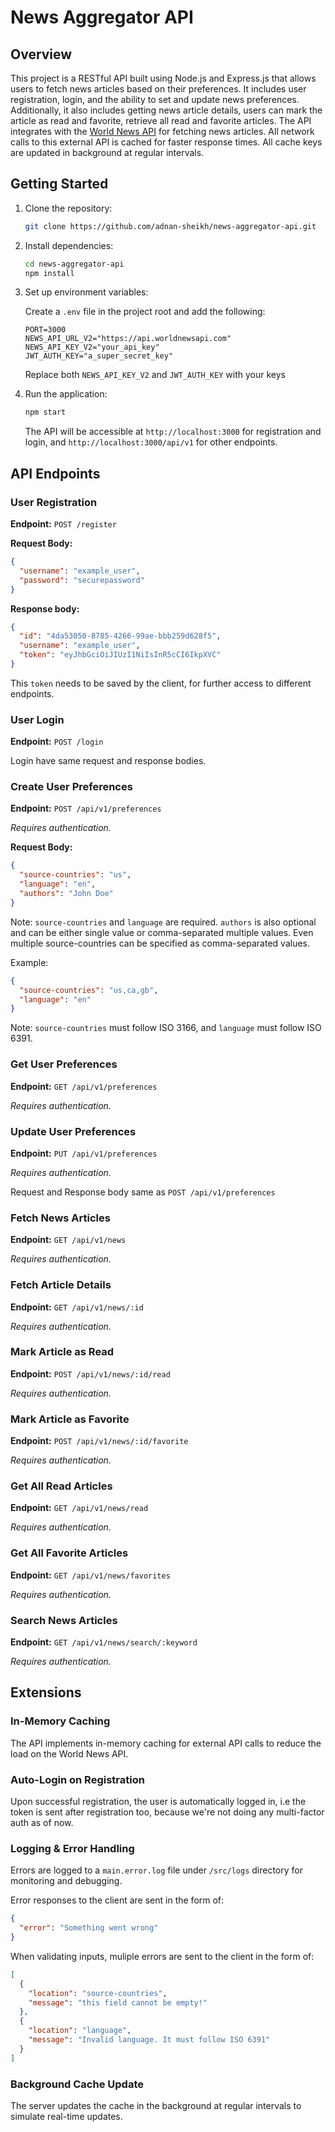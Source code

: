 # News Aggregator API

## Overview

This project is a RESTful API built using Node.js and Express.js that allows users to fetch news articles based on their preferences. It includes user registration, login, and the ability to set and update news preferences. Additionally, it also includes getting news article details, users can mark the article as read and favorite, retrieve all read and favorite articles. The API integrates with the [World News API](https://worldnewsapi.com/) for fetching news articles. All network calls to this external API is cached for faster response times. All cache keys are updated in background at regular intervals.

## Getting Started

1. Clone the repository:

   ```bash
   git clone https://github.com/adnan-sheikh/news-aggregator-api.git
   ```

2. Install dependencies:

   ```bash
   cd news-aggregator-api
   npm install
   ```

3. Set up environment variables:

   Create a `.env` file in the project root and add the following:

   ```env
   PORT=3000
   NEWS_API_URL_V2="https://api.worldnewsapi.com"
   NEWS_API_KEY_V2="your_api_key"
   JWT_AUTH_KEY="a_super_secret_key"
   ```

   Replace both `NEWS_API_KEY_V2` and `JWT_AUTH_KEY` with your keys

4. Run the application:

   ```bash
   npm start
   ```

   The API will be accessible at `http://localhost:3000` for registration and login, and `http://localhost:3000/api/v1` for other endpoints.

## API Endpoints

### User Registration

**Endpoint:** `POST /register`

**Request Body:**

```json
{
  "username": "example_user",
  "password": "securepassword"
}
```

**Response body:**

```json
{
  "id": "4da53050-8785-4266-99ae-bbb259d628f5",
  "username": "example_user",
  "token": "eyJhbGciOiJIUzI1NiIsInR5cCI6IkpXVC"
}
```

This `token` needs to be saved by the client, for further access to different endpoints.

### User Login

**Endpoint:** `POST /login`

Login have same request and response bodies.

### Create User Preferences

**Endpoint:** `POST /api/v1/preferences`

_Requires authentication._

**Request Body:**

```json
{
  "source-countries": "us",
  "language": "en",
  "authors": "John Doe"
}
```

Note: `source-countries` and `language` are required. `authors` is also optional and can be either single value or comma-separated multiple values. Even multiple source-countries can be specified as comma-separated values.

Example:

```json
{
  "source-countries": "us,ca,gb",
  "language": "en"
}
```

Note: `source-countries` must follow ISO 3166, and `language` must follow ISO 6391.

### Get User Preferences

**Endpoint:** `GET /api/v1/preferences`

_Requires authentication._

### Update User Preferences

**Endpoint:** `PUT /api/v1/preferences`

_Requires authentication._

Request and Response body same as `POST /api/v1/preferences`

### Fetch News Articles

**Endpoint:** `GET /api/v1/news`

_Requires authentication._

### Fetch Article Details

**Endpoint:** `GET /api/v1/news/:id`

_Requires authentication._

### Mark Article as Read

**Endpoint:** `POST /api/v1/news/:id/read`

_Requires authentication._

### Mark Article as Favorite

**Endpoint:** `POST /api/v1/news/:id/favorite`

_Requires authentication._

### Get All Read Articles

**Endpoint:** `GET /api/v1/news/read`

_Requires authentication._

### Get All Favorite Articles

**Endpoint:** `GET /api/v1/news/favorites`

_Requires authentication._

### Search News Articles

**Endpoint:** `GET /api/v1/news/search/:keyword`

_Requires authentication._

## Extensions

### In-Memory Caching

The API implements in-memory caching for external API calls to reduce the load on the World News API.

### Auto-Login on Registration

Upon successful registration, the user is automatically logged in, i.e the token is sent after registration too, because we're not doing any multi-factor auth as of now.

### Logging & Error Handling

Errors are logged to a `main.error.log` file under `/src/logs` directory for monitoring and debugging.

Error responses to the client are sent in the form of:

```json
{
  "error": "Something went wrong"
}
```

When validating inputs, muliple errors are sent to the client in the form of:

```json
[
  {
    "location": "source-countries",
    "message": "this field cannot be empty!"
  },
  {
    "location": "language",
    "message": "Invalid language. It must follow ISO 6391"
  }
]
```

### Background Cache Update

The server updates the cache in the background at regular intervals to simulate real-time updates.
